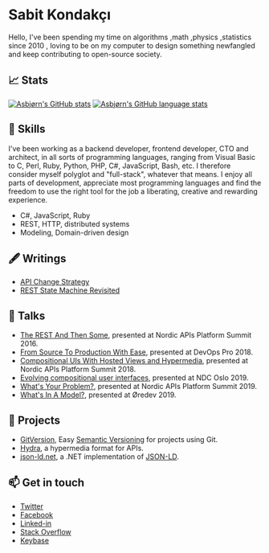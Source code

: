 # Sabit Kondakçı

Hello, I've been spending my time on algorithms ,math ,physics ,statistics since 2010 , loving to be on my computer to design something newfangled and keep contributing to open-source society. 

## 📈 Stats

[![Asbjørn's GitHub stats][stats]][readme-stats]
[![Asbjørn's GitHub language stats][lang-stats]][readme-stats]

## 🌱 Skills

I've been working as a backend developer, frontend developer, CTO and architect,
in all sorts of programming languages, ranging from Visual Basic to C, Perl,
Ruby, Python, PHP, C#, JavaScript, Bash, etc. I therefore consider myself
polyglot and "full-stack", whatever that means. I enjoy all parts of
development, appreciate most programming languages and find the freedom to use
the right tool for the job a liberating, creative and rewarding experience.

* C#, JavaScript, Ruby
* REST, HTTP, distributed systems
* Modeling, Domain-driven design

## 🖋 Writings

* [API Change Strategy][api-change-strategy]
* [REST State Machine Revisited][rest-state-machine-revisited]

## 💬 Talks

* [The REST And Then Some][the-rest-and-then-some], presented at Nordic
  APIs Platform Summit 2016.
* [From Source To Production With Ease][from-source-to-production], presented
  at DevOps Pro 2018.
* [Compositional UIs With Hosted Views and Hypermedia][compositional-uis],
  presented at Nordic APIs Platform Summit 2018.
* [Evolving compositional user interfaces][evolving-ui],
  presented at NDC Oslo 2019.
* [What's Your Problem?][whats-your-problem], presented at Nordic APIs
  Platform Summit 2019.
* [What's In A Model?][whats-in-a-model], presented at Øredev 2019.

## 🔭 Projects

* [GitVersion][gitversion], Easy [Semantic Versioning][semver] for projects
  using Git.
* [Hydra], a hypermedia format for APIs.
* [json-ld.net], a .NET implementation of [JSON-LD].

## 📫 Get in touch

* [Twitter]
* [Facebook]
* [Linked-in]
* [Stack Overflow][stackoverflow]
* [Keybase]

[api-change-strategy]: https://nordicapis.com/api-change-strategy/
[bitbear]: https://bitbear.org/
[compositional-uis]: https://youtu.be/Kqb0wepe8dY
[demoscene]: https://en.wikipedia.org/wiki/Demoscene
[evolving-ui]: https://youtu.be/sn2IyBL-fbs
[facebook]: https://facebook.com/asbjornu
[from-source-to-production]: https://youtu.be/sLhbBrbasvs
[gitversion]: https://github.com/GitTools/GitVersion
[hydra]: https://www.hydra-cg.com/
[json-ld.net]: https://github.com/linked-data-dotnet/json-ld.net
[json-ld]: https://json-ld.org/
[keybase]: https://keybase.io/asbjornu
[lang-stats]: https://github-readme-stats.vercel.app/api/top-langs/?username=asbjornu&langs_count=10&hide=Gettext%20Catalog&layout=compact
[linked-in]: https://linkedin.com/in/asbjornu
[readme-stats]: https://github.com/anuraghazra/github-readme-stats
[rest-state-machine-revisited]: https://nordicapis.com/rest-state-machine-revisited/
[semver]: http://semver.org
[stackoverflow]: https://stackoverflow.com/users/61818/asbjornu
[stats]: https://github-readme-stats.vercel.app/api?username=asbjornu&count_private=true&show_icons=true
[the-rest-and-then-some]: https://youtu.be/QIv9YR1bMwY
[twitter]: https://twitter.com/asbjornu
[whats-in-a-model]: https://youtu.be/bRjBUHRxI9g
[whats-your-problem]: https://youtu.be/ZWIUn5BHDBc
